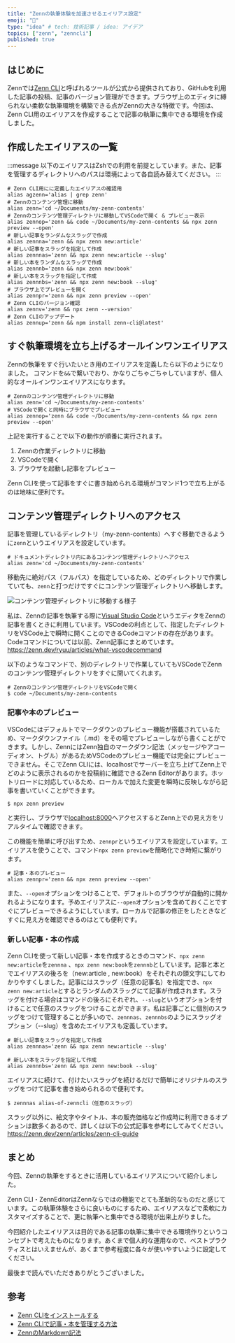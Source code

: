```yaml
---
title: "Zennの執筆体験を加速させるエイリアス設定"
emoji: "🎢"
type: "idea" # tech: 技術記事 / idea: アイデア
topics: ["zenn", "zenncli"]
published: true
---
```


## はじめに

Zennでは[Zenn CLI](https://zenn.dev/zenn/articles/install-zenn-cli)と呼ばれるツールが公式から提供されており、GitHubを利用した記事の投稿、記事のバージョン管理ができます。ブラウザ上のエディタに縛られない柔軟な執筆環境を構築できる点がZennの大きな特徴です。今回は、Zenn CLI用のエイリアスを作成することで記事の執筆に集中できる環境を作成しました。

## 作成したエイリアスの一覧

:::message
以下のエイリアスはZshでの利用を前提としています。また、記事を管理するディレクトリへのパスは環境によって各自読み替えてください。
:::

```shell:.zshrc
# Zenn CLI用にに定義したエイリアスの確認用
alias agzenn='alias | grep zenn'
# Zennのコンテンツ管理に移動
alias zenn='cd ~/Documents/my-zenn-contents'
# Zennのコンテンツ管理ディレクトリに移動してVSCodeで開く & プレビュー表示
alias zennop='zenn && code ~/Documents/my-zenn-contents && npx zenn preview --open'
# 新しい記事をランダムなスラッグで作成
alias zennna='zenn && npx zenn new:article'
# 新しい記事をスラッグを指定して作成
alias zennnas='zenn && npx zenn new:article --slug'
# 新しい本をランダムなスラッグで作成
alias zennnb='zenn && npx zenn new:book'
# 新しい本をスラッグを指定して作成
alias zennnbs='zenn && npx zenn new:book --slug'
# ブラウザ上でプレビューを開く
alias zennpr='zenn && npx zenn preview --open'
# Zenn CLIのバージョン確認
alias zennv='zenn && npx zenn --version'
# Zenn CLIのアップデート
alias zennup='zenn && npm install zenn-cli@latest'
```

## すぐ執筆環境を立ち上げるオールインワンエイリアス

Zennの執筆をすぐ行いたいとき用のエイリアスを定義したら以下のようになりました。
コマンドを`&&`で繋いでおり、かなりごちゃごちゃしていますが、個人的なオールインワンエイリアスになります。

```shell:.zshrc
# Zennのコンテンツ管理ディレクトリに移動
alias zenn='cd ~/Documents/my-zenn-contents'
# VSCodeで開くと同時にブラウザでプレビュー
alias zennop='zenn && code ~/Documents/my-zenn-contents && npx zenn preview --open'
```

上記を実行することで以下の動作が順番に実行されます。

1. Zennの作業ディレクトリに移動
2. VSCodeで開く
3. ブラウザを起動し記事をプレビュー

Zenn CLIを使って記事をすぐに書き始められる環境がコマンド1つで立ち上がるのは地味に便利です。

## コンテンツ管理ディレクトリへのアクセス

記事を管理しているディレクトリ（my-zenn-contents）へすぐ移動できるように`zenn`というエイリアスを設定しています。

```shell:.zshrc
# ドキュメントディレクトリ内にあるコンテンツ管理ディレクトリへアクセス
alias zenn='cd ~/Documents/my-zenn-contents'
```

移動先に絶対パス（フルパス）を指定しているため、どのディレクトリで作業していても、`zenn`と打つだけですぐにコンテンツ管理ディレクトリへ移動します。

![コンテンツ管理ディレクトリに移動する様子](/images/alias-of-zenncli/image01.gif)

私は、Zennの記事を執筆する際に[Visual Studio Code](https://code.visualstudio.com)というエディタをZennの記事を書くときに利用しています。VSCodeの利点として、指定したディレクトリをVSCode上で瞬時に開くことのできるCodeコマンドの存在があります。Codeコマンドについては以前、Zenn記事にまとめています。
https://zenn.dev/ryuu/articles/what-vscodecommand

以下のようなコマンドで、別のディレクトリで作業していてもVSCodeでZennのコンテンツ管理ディレクトリをすぐに開いてくれます。

```shell
# Zennのコンテンツ管理ディレクトリをVSCodeで開く
$ code ~/Documents/my-zenn-contents
```

### 記事や本のプレビュー

VSCodeにはデフォルトでマークダウンのプレビュー機能が搭載されているため、マークダウンファイル（.md）をその場でプレビューしながら書くことができます。しかし、ZennにはZenn独自のマークダウン記法（メッセージやアコーディオン、トグル）があるためVSCodeのプレビュー機能では完全にプレビューできません。そこでZenn CLIには、localhostでサーバーを立ち上げてZenn上でどのように表示されるのかを投稿前に確認できるZenn Editorがあります。ホットリロードに対応しているため、ローカルで加えた変更を瞬時に反映しながら記事を書いていくことができます。

```shell
$ npx zenn preview
```

と実行し、ブラウザで[localhost:8000](http://localhost:8000)へアクセスするとZenn上での見え方をリアルタイムで確認できます。

この機能を簡単に呼び出すため、`zennpr`というエイリアスを設定しています。エイリアスを使うことで、コマンド`npx zenn preview`を簡略化でき時短に繋がります。

```shell:.zshrc
# 記事・本のプレビュー
alias zennpr='zenn && npx zenn preview --open'
```

また、`--open`オプションをつけることで、デフォルトのブラウザが自動的に開かれるようになります。予めエイリアスに`--open`オプションを含めておくことですぐにプレビューできるようにしています。ローカルで記事の修正をしたときなどすぐに見え方を確認できるのはとても便利です。

### 新しい記事・本の作成

Zenn CLIを使って新しい記事・本を作成するときのコマンド、`npx zenn new:article`を`zennna` 、`npx zenn new:book`を`zennnb`としています。記事と本とでエイリアスの後ろを（new:article , new:book）をそれぞれの頭文字にしてわかりやすくしました。記事にはスラッグ（任意の記事名）を指定でき、`npx zenn new:article`とするとランダムのスラッグにて記事が作成されます。スラッグを付ける場合はコマンドの後ろにそれぞれ、`--slug`というオプションを付けることで任意のスラッグをつけることができます。私は記事ごとに個別のスラッグをつけて管理することが多いので、`zennnas`、`zennnbs`のようにスラッグオプション（--slug）を含めたエイリアスも定義しています。

```shell:.zshrc
# 新しい記事をスラッグを指定して作成
alias zennnas='zenn && npx zenn new:article --slug'

# 新しい本をスラッグを指定して作成
alias zennnbs='zenn && npx zenn new:book --slug'
```

エイリアスに続けて、付けたいスラッグを続けるだけで簡単にオリジナルのスラッグをつけて記事を書き始められるので便利です。

```shell
$ zennnas alias-of-zenncli（任意のスラッグ）
```

スラッグ以外に、絵文字やタイトル、本の販売価格など作成時に利用できるオプションは数多くあるので、詳しくは以下の公式記事を参考にしてみてください。
https://zenn.dev/zenn/articles/zenn-cli-guide

## まとめ

今回、Zennの執筆をするときに活用しているエイリアスについて紹介しました。

Zenn CLI・ZennEditorはZennならではの機能でとても革新的なものだと感じています。この執筆体験をさらに良いものにするため、エイリアスなどで柔軟にカスタマイズすることで、更に執筆へと集中できる環境が出来上がりました。

今回紹介したエイリアスは目的である記事の執筆に集中できる環境作りというコンセプトで考えたものになります。あくまで個人的な運用なので、ベストプラクティスとはいえませんが、あくまで参考程度に各々が使いやすいように設定してください。

最後まで読んでいただきありがとうございました。

## 参考

- [Zenn CLIをインストールする](https://zenn.dev/zenn/articles/install-zenn-cli)
- [Zenn CLIで記事・本を管理する方法](https://zenn.dev/zenn/articles/zenn-cli-guide)
- [ZennのMarkdown記法](https://zenn.dev/zenn/articles/markdown-guide)
